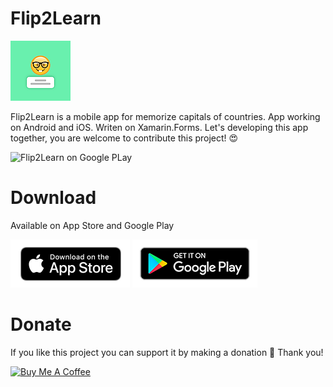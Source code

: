 # Flip2Learn

<img src="https://github.com/VictorKochetkov/Flip2Learn/blob/master/Flip2Learn.Forms.Android/Resources/mipmap-xhdpi/icon.png?raw=true" alt="Flip2Learn on App Store">

Flip2Learn is a mobile app for memorize capitals of countries.
App working on Android and iOS. Writen on Xamarin.Forms.
Let's developing this app together, you are welcome to contribute this project! 😍 

<img src="https://github.com/VictorKochetkov/Flip2Learn/blob/master/wiki/flip2learn-gameplay.gif?raw=true" alt="Flip2Learn on Google PLay">

# Download

Available on App Store and Google Play

<a href="https://apps.apple.com/us/app/flip2learn/id1527944047" target="_blank"><img src="https://github.com/VictorKochetkov/Flip2Learn/blob/master/wiki/app-store-badge.png?raw=true" alt="Flip2Learn on App Store"></a> <a href="https://play.google.com/store/apps/details?id=com.bananadevelopment.flip2learn" target="_blank"><img src="https://github.com/VictorKochetkov/Flip2Learn/blob/master/wiki/google-play-badge.png?raw=true" alt="Flip2Learn on Google Play"></a>



# Donate

If you like this project you can support it by making a donation 🤗 Thank you!

<a href="https://www.buymeacoffee.com/bananadev" target="_blank"><img src="https://www.buymeacoffee.com/assets/img/custom_images/orange_img.png" alt="Buy Me A Coffee" style="height: 51px !important;width: 217px !important;" ></a>
